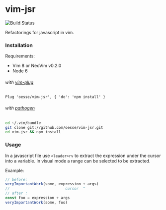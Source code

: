 # vim-jsr
[![Build Status](https://travis-ci.org/oesse/vim-jsr.svg?branch=master)](https://travis-ci.org/oesse/vim-jsr)

Refactorings for javascript in vim.

### Installation

Requirements:
* Vim 8 or NeoVim v0.2.0
* Node 6

###### with [vim-plug](https://github.com/junegunn/vim-plug)
```vim
Plug 'oesse/vim-jsr', { 'do': 'npm install' }
```
###### with [pathogen](https://github.com/tpope/vim-pathogen)
```sh
cd ~/.vim/bundle
git clone git://github.com/oesse/vim-jsr.git
cd vim-jsr && npm install
```

### Usage

In a javascript file use `<leader>rv` to extract the expression under the cursor into a variable. In visual mode a range can be selected to be extracted.

Example:
```javascript
// before:
veryImportantWork(some, expression + args)
//                         cursor  ^
// after :
const foo = expression + args
veryImportantWork(some, foo)
```

